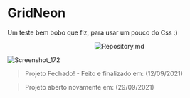 # GridNeon
Um teste bem bobo que fiz, para usar um pouco do Css :)
<p align="center">
<img src="https://visitor-badge.laobi.icu/badge?page_id=Na18k/GridNeon" align="center" alt="Repository.md"/>

![Screenshot_172](https://user-images.githubusercontent.com/75281033/132971096-0ef588cb-5acd-4723-8837-7e95dea6c063.png)



> Projeto Fechado! - Feito e finalizado em: (12/09/2021)
  
> Projeto aberto novamente em: (29/09/2021)
